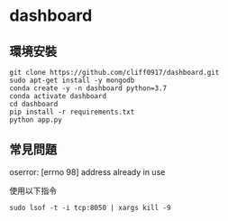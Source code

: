 # dashboard
## 環境安裝
```
git clone https://github.com/cliff0917/dashboard.git
sudo apt-get install -y mongodb
conda create -y -n dashboard python=3.7
conda activate dashboard
cd dashboard
pip install -r requirements.txt
python app.py
```

## 常見問題
oserror: [errno 98] address already in use

使用以下指令
```
sudo lsof -t -i tcp:8050 | xargs kill -9
```
